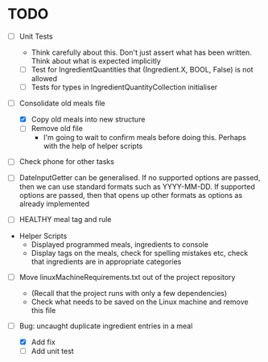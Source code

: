 # TODO

- [ ] Unit Tests
	- Think carefully about this. Don't just assert what has been written. Think about what is expected implicitly
	- [ ] Test for IngredientQuantities that (Ingredient.X, BOOL, False) is not allowed
	- [ ] Tests for types in IngredientQuantityCollection initialiser

- [ ] Consolidate old meals file
	- [X] Copy old meals into new structure
	- [ ] Remove old file
		- I'm going to wait to confirm meals before doing this. Perhaps with the help of helper scripts

- [ ] Check phone for other tasks

- [ ] DateInputGetter can be generalised. If no supported options are passed, then we can use standard formats such as YYYY-MM-DD. If supported options are passed, then that opens up other formats as options as already implemented

- [ ] HEALTHY meal tag and rule

- Helper Scripts
	- Displayed programmed meals, ingredients to console
	- Display tags on the meals, check for spelling mistakes etc, check that ingredients are in appropriate categories

- [ ] Move linuxMachineRequirements.txt out of the project repository
	- (Recall that the project runs with only a few dependencies)
	- Check what needs to be saved on the Linux machine and remove this file

- [ ] Bug: uncaught duplicate ingredient entries in a meal
	- [X] Add fix
	- [ ] Add unit test
